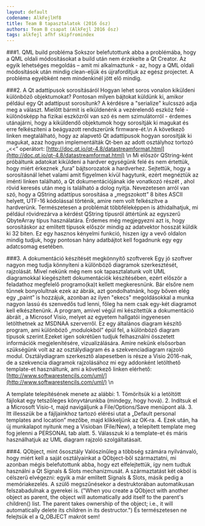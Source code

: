 ```yaml
---
layout: default
codename: AlkFejlHf8
title: Team B tapasztalatok (2016 ősz)
authors: Team B csapat (AlkFejl 2016 ősz)
tags: alkfejl afhf skipfromindex
---
```


###1. QML build probléma
Sokszor belefutottunk abba a problémába, hogy a QML oldali módosításokat a build után nem érzékelte a Qt Creator.
Az egyik lehetséges megoldás – amit mi alkalmaztunk -  az, hogy a QML oldali módosítások után mindig clean-eljük és újrafordítjuk az egész projectet.
A probléma egyébként nem mindenkinél jött elő mindig.

###2. A Qt adattípusok sorosításáról
Hogyan lehet soros vonalon kiküldeni különböző objektumokat? Pontosan milyen bájtokat küldünk ki,
amikor például egy Qt adattípust sorosítunk? A kérdésre a "serialize" kulcsszó adja meg a választ.
Mielőtt bármit is elküldenénk a vezérelendő eszköz felé - különösképp ha fizikai eszközről van szó és nem szimulátorról - érdemes utánajárni,
hogy a kiküldendő objektumok hogy sorosítják ki magukat és erre felkészíteni a beágyazott rendszerünk firmware-ét.\n
A következő linken megtalálható, hogy az alapvető Qt adattípusok hogyan sorosítják ki magukat,
azaz hogyan implementálták Qt-ben az adott osztályhoz tortozó „<<” operátort:
[http://doc.qt.io/qt-4.8/datastreamformat.html](http://doc.qt.io/qt-4.8/datastreamformat.html) \n
Mi először QString-ként próbáltunk adatokat kiküldeni a hardver egységünk felé és nem értettük,
hogy miért érkeznek „fura” bájtsorozatok a hardverhez. Sejtettük,
hogy a sorosításnál lehet valami amit figyelmen kívül hagytunk, ezért megnéztük az iménti linken található,
a Qt dokumentációjának ide vonatkozó részét , ahol rövid keresés után meg is található a dolog nyitja.
Nevezetesen arról van szó, hogy a QString adattípus sorosítása a „megszokott” 8 bites ASCII helyett,
UTF-16 kódolással történik, amire nem volt felkészítve a hardverünk.
Természetesen a problémát többféleképpen is áthidalhatjuk, mi például rövidrezárva a kérdést QString típusról áttértünk az egyszerű QbyteArray típus használatára.
Érdemes még megjegyezni azt is, hogy sorosításkor az említett típusok először mindig az adatvektor hosszát küldik ki 32 biten.
Ez egy hasznos kényelmi funkció, hiszen így a vevő oldalon mindig tudjuk, hogy pontosan hány adatbájtot kell fogadnunk egy egy adatcsomag esetében.

###3. A dokumentáció készítését megkönnyítő szoftverek
Egy jó szoftver nagyon meg tudja könnyíteni a különböző diagramok szerkesztését, rajzolását.
Mivel nekünk még nem sok tapasztalatunk volt UML diagramokkal kiegészített dokumentációk készítésében, ezért először a feladathoz megfelelő programo(ka)t kellett megkeresnünk.
Bár elsőre nem tűnnek bonyolultnak ezek az ábrák, azt gondolhatnánk, hogy bőven elég egy „paint” is hozzájuk, azonban az ilyen "ekecs" megoldásokkal a munka nagyon lassú és szenvedős tud lenni,
főleg ha nem csak egy-két diagramot kell elkészítenünk. A program, amivel végül mi készítettük a dokumentáció ábráit , a Microsof Visio, melyet az egyetem hallgatói ingyenesen letölthetnek az MSDNAA szerverről.
Ez egy általános diagram készítő program, ami különböző „modulokból” épül fel, a különböző diagram típusok szerint.Ezeket igen sokrétűen tudjuk felhasználni összetett információk megjelenítésére, vizualizálására.
Amire nekünk elsősorban szükségünk volt az az osztálydiagram és a szekvenciadiagram rajzoló modul. Osztálydiagram szerkesztő alapesetben is része a Visio 2016-nak, de a szekvencia diagramok rajzolásához mi egy addonként letölthető template-et használtunk, ami a következő linken elérhető:   
[http://www.softwarestencils.com/uml/](http://www.softwarestencils.com/uml/) \n  

A template telepítésének menete az alábbi:
    1.    Tömörítsük ki a letöltött fájlokat egy tetszőleges könyvtárunkba (mindegy, hogy hová).
    2.    Indítsuk el a Microsoft Visio-t, majd navigáljunk a File/Options/Save menüpont alá.
    3.    Itt illesszük be a fájljainkhoz tartozó elérési utat a „Default personal templates and location” mezőbe, majd klikkeljünk az OK-ra.
    4.    Ezek után, ha új munkalapot nyitunk meg a Visioban (File/New),  a telepített template meg fog jelenni a PERSONAL tab alatt.
    5.    Válasszuk ki a template-et és máris használhatjuk az UML diagram rajzoló szolgáltatásait.

###4. QObject, mint ősosztály
Valószínűleg a többség számára nyilvánvaló, hogy miért kell a saját osztályainkat a QObject-ből származtatni,
mi azonban mégis belefutottunk abba, hogy ezt elfelejtettük, így nem tudtuk használni a Qt Signals & Slots mechanizmusát.
A származtatást két okból is célszerű elvégezni: egyik a már említett Signals & Slots, másik pedig a memóriakezelés.
A szülő megszűnésekor a destruktorában automatikusan felszabadulnak a gyerekei is.
("When you create a QObject with another object as parent, the object will automatically add itself to the parent's children() list. The parent takes ownership of the object; i.e., it will automatically delete its children in its destructor.")
És természetesen ne felejtsük el a Q_OBJECT makrót sem!
